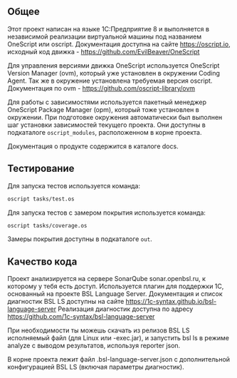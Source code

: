 ## Общее

Этот проект написан на языке 1С:Предприятие 8 и выполняется в независимой реализации виртуальной машины под названием OneScript или oscript. Документация доступна на сайте https://oscript.io, исходный код движка - https://github.com/EvilBeaver/OneScript

Для управления версиями движка OneScript используется OneScript Version Manager (ovm), который уже установлен в окружении Coding Agent. Так же в окружение установлена требуемая версия oscript. Документация по ovm - https://github.com/oscript-library/ovm

Для работы с зависимостями используется пакетный менеджер OneScript Package Manager (opm), который тоже установлен в окружении. При подготовке окружения автоматически был выполнен шаг установки зависимостей текущего проекта. Они доступны в подкаталоге `oscript_modules`, расположенном в корне проекта.

Документация о продукте содержится в каталоге docs. 

## Тестирование

Для запуска тестов используется команда:

```sh
oscript tasks/test.os
```

Для запуска тестов с замером покрытия используется команда:

```sh
oscript tasks/coverage.os
```

Замеры покрытия доступны в подкаталоге `out`.

## Качество кода

Проект анализируется на сервере SonarQube sonar.openbsl.ru, к которому у тебя есть доступ. Используется плагин для поддержки 1С, основанный на проекте BSL Language Server. 
Документация и список диагностик BSL LS доступны на сайте https://1c-syntax.github.io/bsl-language-server
Реализация диагностик доступна по адресу https://github.com/1c-syntax/bsl-language-server

При необходимости ты можешь скачать из релизов BSL LS исполняемый файл (для Linux или -exec.jar), и запустить bsl ls в режиме analyze с выводом результатов, используя reporter json. 

В корне проекта лежит файл .bsl-language-server.json с дополнительной конфигурацией BSL LS (включая параметры диагностик).
